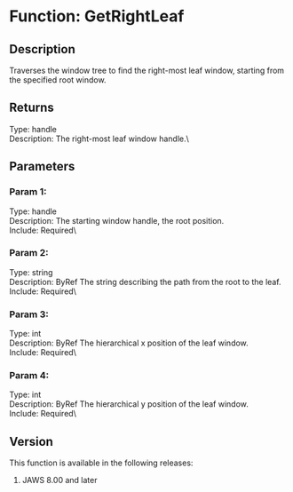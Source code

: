 # Function: GetRightLeaf

## Description

Traverses the window tree to find the right-most leaf window, starting
from the specified root window.

## Returns

Type: handle\
Description: The right-most leaf window handle.\

## Parameters

### Param 1:

Type: handle\
Description: The starting window handle, the root position.\
Include: Required\

### Param 2:

Type: string\
Description: ByRef The string describing the path from the root to the
leaf.\
Include: Required\

### Param 3:

Type: int\
Description: ByRef The hierarchical x position of the leaf window.\
Include: Required\

### Param 4:

Type: int\
Description: ByRef The hierarchical y position of the leaf window.\
Include: Required\

## Version

This function is available in the following releases:

1.  JAWS 8.00 and later
